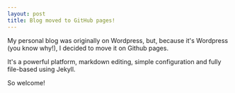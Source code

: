 ```yaml
---
layout: post
title: Blog moved to GitHub pages!
---
```


My personal blog was originally on Wordpress, but, because it's Wordpress (you know why!), I decided to move it on Github pages.

It's a powerful platform, markdown editing, simple configuration and fully file-based using Jekyll.

So welcome!